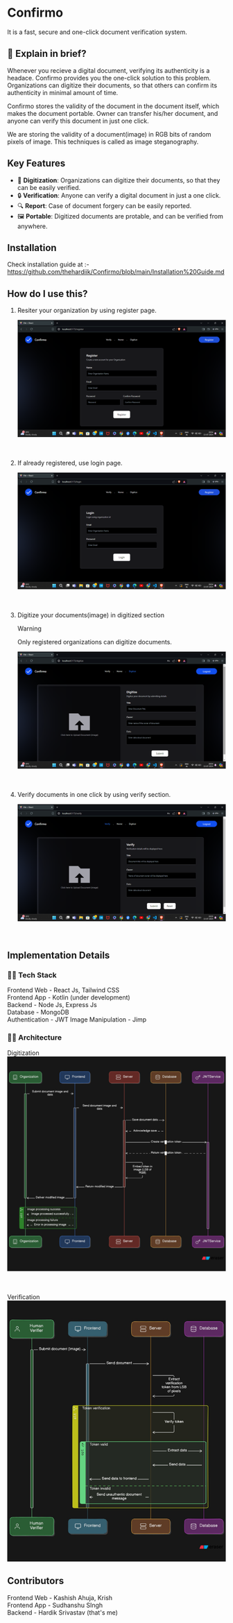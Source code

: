 # Confirmo

It is a fast, secure and one-click document verification system.

## 👀 Explain in brief?

Whenever you recieve a digital document, verifying its authenticity is a headace. Confirmo provides you the one-click solution to this problem. Organizations can digitize their documents, so that others can confirm its authenticity in minimal amount of time.

Confirmo stores the validity of the document in the document itself, which makes the document portable. Owner can transfer his/her document, and anyone can verify this document in just one click.

We are storing the validity of a document(image) in RGB bits of random pixels of image. This techniques is called as image steganography.

## Key Features

- 📇 **Digitization**: Organizations can digitize their documents, so that they can be easily verified.
- 🔒 **Verification**: Anyone can verify a digital document in just a one click.
- 🔍 **Report**: Case of document forgery can be easily reported.
- 🖼️ **Portable**: Digitized documents are protable, and can be verified from anywhere.

  
## Installation

Check installation guide at :- https://github.com/thehardiik/Confirmo/blob/main/Installation%20Guide.md

## How do I use this?


1. Resiter your organization by using register page.
    <br>
    
    <img  alt="image" src="https://github.com/thehardiik/Confirmo/blob/main/assets/screenshots/Register.png">
    <br>
    <br>
    <br>
    
2. If already registered, use login page.
    <br>
    
    <img  alt="image" src="https://github.com/thehardiik/Confirmo/blob/main/assets/screenshots/Login.png">
    <br>
    <br>
    <br>

3. Digitize your documents(image) in digitized section
   <br>
   

    > [!WARNING]
    > Only registered organizations can digitize documents.

   <img  alt="image" src="https://github.com/thehardiik/Confirmo/blob/main/assets/screenshots/Digitize.png">
   <br>
   <br>
   <br>
    

4. Verify documents in one click by using verify section.
    <br>
    
    <img  alt="image" src="https://github.com/thehardiik/Confirmo/blob/main/assets/screenshots/Verify.png">
    <br>
    <br>
    <br>

## Implementation Details

### 👨‍💻 Tech Stack

Frontend Web - React Js, Tailwind CSS <br>
Frontend App - Kotlin (under development) <br>
Backend - Node Js, Express Js <br>
Database - MongoDB <br>
Authentication - JWT
Image Manipulation - Jimp

### 👨‍💻 Architecture


  Digitization
  <img  alt="image" src="https://github.com/thehardiik/Confirmo/blob/main/assets/architecture/Digitize.jpeg">
  <br>
  <br>
  <br>

  Verification
  <img  alt="image" src="https://github.com/thehardiik/Confirmo/blob/main/assets/architecture/Verification.jpeg">

## Contributors

Frontend Web - Kashish Ahuja, Krish <br>
Frontend App - Sudhanshu SIngh <br>
Backend - Hardik Srivastav (that's me) <br>

   
  








